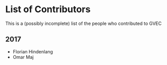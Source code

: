 # List of Contributors

This is a (possibly incomplete) list of the people who contributed to GVEC

## 2017

* Florian Hindenlang 
* Omar Maj


